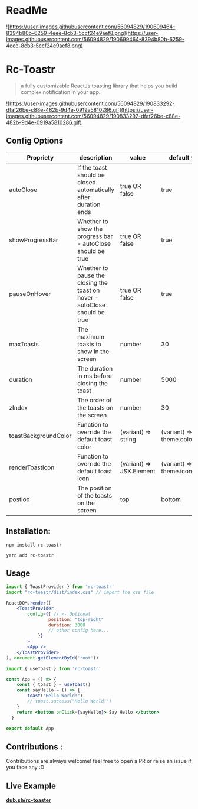 # ReadMe

![https://user-images.githubusercontent.com/56094829/190699464-8394b80b-6259-4eee-8cb3-5ccf24e9aef8.png](https://user-images.githubusercontent.com/56094829/190699464-8394b80b-6259-4eee-8cb3-5ccf24e9aef8.png)

# Rc-Toastr

> a fully customizable ReactJs toasting library that helps you build complex notification in your app.
> 

![https://user-images.githubusercontent.com/56094829/190833292-dfaf26be-c88e-482b-9d4e-0919a5810286.gif](https://user-images.githubusercontent.com/56094829/190833292-dfaf26be-c88e-482b-9d4e-0919a5810286.gif)

## Config Options

| Propriety | description | value | default value |
| --- | --- | --- | --- |
| autoClose | If the toast should be closed automatically after duration ends | true OR false | true  |
| showProgressBar | Whether to show the progress bar - autoClose should be true | true OR false | true |
| pauseOnHover | Whether to pause the closing the toast on hover - autoClose should be true | true OR false | true  |
| maxToasts | The maximum toasts to show in the screen | number | 30 |
| duration | The duration in ms before closing the toast | number | 5000 |
| zIndex | The order of the toasts on the screen | number | 30 |
| toastBackgroundColor | Function to override the default toast color | (variant) ⇒ string  | (variant) ⇒ theme.colors[type] |
| renderToastIcon | Function to override the default toast icon | (variant) ⇒ JSX.Element  | (variant) ⇒ theme.icons[type] |
| postion | The position of the toasts on the screen | top  | bottom | top-right | top-left | bottom-right | bottom-left | top |

## Installation:

```visual-basic
npm install rc-toastr
```

```visual-basic
yarn add rc-toastr
```

## Usage

```jsx
import { ToastProvider } from 'rc-toastr'
import "rc-toastr/dist/index.css" // import the css file

ReactDOM.render((
    <ToastProvider 
		config={{ // <- Optional
                position: "top-right"
                duration: 3000
                // other config here...
            }}
		>
        <App />
    </ToastProvider>
), document.getElementById('root'))
```

```jsx
import { useToast } from 'rc-toastr'

const App = () => {
    const { toast } = useToast()
    const sayHello = () => {
        toast("Hello World!")
        // toast.success("Hello World!")
    }
    return <button onClick={sayHello}> Say Hello </button>
  }

export default App
```

## Contributions :

Contributions are always welcome!
feel free to open a PR or raise an issue if you face any :D

## Live Example

**[dub.sh/rc-toaster](https://dub.sh/rc-toaster)**
